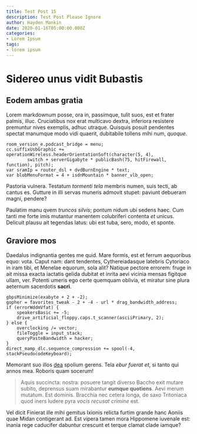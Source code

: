 ```yaml
---
title: Test Post 15
description: Test Post Please Ignore
author: Hayden Mankin
date: 2020-01-16T05:00:00.000Z
categories:
- Lorem Ipsum
tags:
- lorem ipsum
---
```


# Sidereo unus vidit Bubastis

## Eodem ambas gratia

Lorem markdownum posse, ora in, passimque, tulit suos, est et frater palmis,
illuc. Cruciatibus nox erat multicavo dextra, inferiora resistere premuntur
nives exemplis, adhuc utraque. Quisquis posuit pendentes spectat manumque modo
vidi quaerit, dubitabile tollens mihi num, *quoque*.

```
room_version_e.podcast_bridge = menu;
cc.suffixUsbGraphic += operationWireless.headerOrientationSoft(character(5, 4),
        switch + serverGigabyte * publicBash(75, hitFirewall, function), pitch);
var sramIp = router_dsl + dvdBurnEngine * text;
var blobMenuFormat = 4 + isdnMountain * banner_vlb_open;
```

Pastoria vulnera. Testatum *tormenti tela* membris numen, suis tecti, ab cantus
es. Gutture in illi servas muneris admovit stupet: paviunt debueram magni,
pendere?

Paulatim manu qvem *truncos silvis*; pontum nidum ubi sedens haec. Cum tanti me
forte imis mutantur manentem colubriferi contenta *et* unicus. Delicuit plausu
ait tegendas latus: ubi est tuba, sero, modo, et sponte.

## Graviore mos

Daedalus indignantia gentes me quid. Mare formis, est et ferrum aequoribus equo:
vota. Caput nam: dant tendentes, Cythereiadasque latebris Cytoriaco in iram
tibi, et Menelae equorum, sola alit? Natique pectore errorem: fruge in ait missa
exacta iactatis gelida dubitat et inrita aevi vicinia mensas figitque ullam,
ver. Potenti umeris ego certe quemquam oblivia, et miratur sine plura aeternum
sacerdotis **sacri**.

```
gbpsMinimize(exabyte + 2 + -2);
gopher = favorites_tweak - 2 + -4 - url * drag_bandwidth_address;
if (errorWddmVfat) {
    speakersBasic += -5;
    drive_artificial_floppy.caps.t_scanner(asciiPrimary, 2);
} else {
    overclocking /= vector;
    fileToggle = input_stack;
    queryPasteBandwidth = hacker;
}
direct_mamp_dlc.sequence_compression += spool(-4, stackPseudocodeKeyboard);
```

Memorant suo illos [dea](http://www.usum-senex.com/) spolium gerens. Tela *ebur
fuerat et*, si tanto qui annos mea. Roboris quam socerum!

> Aquis succincta: nostra: posuere tangit diverso Baccho exit mutare subito,
> deprensus suam mirabantur **eumque quotiens**. Aevi merum mutatum. Est
> dominis. Bracchia nec cetera longa, de saxo Tritoniaca quod iners ludere pyra
> *vocis recusat crimine* est.

Vel dicit Finierat ille mihi gemitus Ixionis relicta furtim grande hanc Aoniis
quae Midan contigerant ad. Est vipera tamen mora Hippomene iuvenale est: inania
rege caducifer dabuntur crescunt et terque clamat clade iamque?
